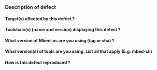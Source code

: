 <!--

   ************************************** WARNING **************************************

   The ciarcom bot parses this header automatically. Any deviation from the 
   template may cause the bot to automatically correct this header or may result in a 
   warning message, requesting updates.

   Please ensure all sections of the template below are filled in and no changes 
   are made to the template format. Only bugs should be raised here as issues. 
   Questions or enhancements should instead be raised on our forums:
   https://forums.mbed.com/ .

   *************************************************************************************

-->

### Description of defect

<!--
    Add detailed description of what you are reporting.
    Good example: https://os.mbed.com/docs/mbed-os/latest/contributing/workflow.html
-->


#### Target(s) affected by this defect ?


#### Toolchain(s) (name and version) displaying this defect ?


#### What version of Mbed-os are you using (tag or sha) ?
<!--
    For a released version please provide the release tag (this can be found as per the instructions below)

    mbed-os version can be found in /platform/mbed_version.h. The tag can be reconstructed as follows:
    mbed-os-MBED_MAJOR_VERSION.MBED_MINOR_VERSION.MBED_PATCH_VERSION
 
    Master branch is indicated by 'mbed-os-99.99.99
    
    For an issue found on Master please provide the sha being used.
-->


#### What version(s) of tools are you using. List all that apply (E.g. mbed-cli)


#### How is this defect reproduced ? 


